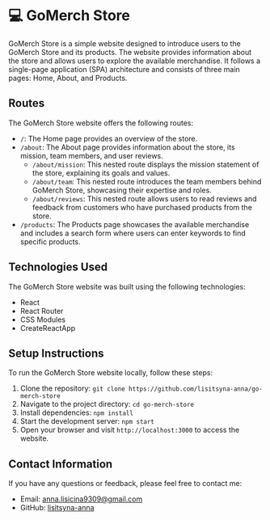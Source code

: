 # 💻 GoMerch Store

GoMerch Store is a simple website designed to introduce users to the GoMerch
Store and its products. The website provides information about the store and
allows users to explore the available merchandise. It follows a single-page
application (SPA) architecture and consists of three main pages: Home, About,
and Products.

## Routes

The GoMerch Store website offers the following routes:

- `/`: The Home page provides an overview of the store.
- `/about`: The About page provides information about the store, its mission,
  team members, and user reviews.
  - `/about/mission`: This nested route displays the mission statement of the
    store, explaining its goals and values.
  - `/about/team`: This nested route introduces the team members behind GoMerch
    Store, showcasing their expertise and roles.
  - `/about/reviews`: This nested route allows users to read reviews and
    feedback from customers who have purchased products from the store.
- `/products`: The Products page showcases the available merchandise and
  includes a search form where users can enter keywords to find specific
  products.

## Technologies Used

The GoMerch Store website was built using the following technologies:

- React
- React Router
- CSS Modules
- CreateReactApp

## Setup Instructions

To run the GoMerch Store website locally, follow these steps:

1. Clone the repository:
   `git clone https://github.com/lisitsyna-anna/go-merch-store`
2. Navigate to the project directory: `cd go-merch-store`
3. Install dependencies: `npm install`
4. Start the development server: `npm start`
5. Open your browser and visit `http://localhost:3000` to access the website.

## Contact Information

If you have any questions or feedback, please feel free to contact me:

- Email: [anna.lisicina9309@gmail.com](mailto:anna.lisicina9309@gmail.com)
- GitHub: [lisitsyna-anna](https://github.com/lisitsyna-anna)
